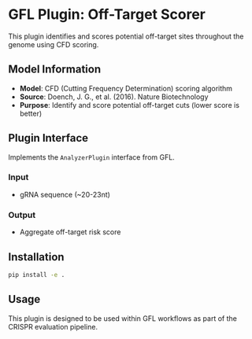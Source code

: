 # GFL Plugin: Off-Target Scorer

This plugin identifies and scores potential off-target sites throughout the genome using CFD scoring.

## Model Information

- **Model**: CFD (Cutting Frequency Determination) scoring algorithm
- **Source**: Doench, J. G., et al. (2016). Nature Biotechnology
- **Purpose**: Identify and score potential off-target cuts (lower score is better)

## Plugin Interface

Implements the `AnalyzerPlugin` interface from GFL.

### Input
- gRNA sequence (~20-23nt)

### Output
- Aggregate off-target risk score

## Installation

```bash
pip install -e .
```

## Usage

This plugin is designed to be used within GFL workflows as part of the CRISPR evaluation pipeline.